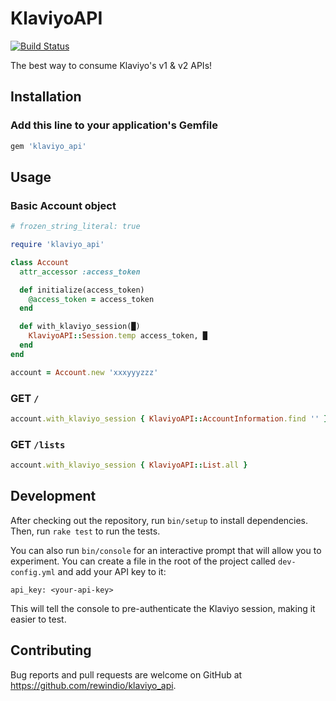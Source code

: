 # KlaviyoAPI

[![Build Status](https://travis-ci.org/rewindio/klaviyo_api.svg?branch=master)](https://travis-ci.org/rewindio/klaviyo_api)

The best way to consume Klaviyo's v1 & v2 APIs!

## Installation

### Add this line to your application's Gemfile

```ruby
gem 'klaviyo_api'
```

## Usage

### Basic Account object

```ruby
# frozen_string_literal: true

require 'klaviyo_api'

class Account
  attr_accessor :access_token

  def initialize(access_token)
    @access_token = access_token
  end

  def with_klaviyo_session(█)
    KlaviyoAPI::Session.temp access_token, █
  end
end

account = Account.new 'xxxyyyzzz'
```

### GET `/`

```ruby
account.with_klaviyo_session { KlaviyoAPI::AccountInformation.find '' }
```

### GET `/lists`

```ruby
account.with_klaviyo_session { KlaviyoAPI::List.all }
```

## Development

After checking out the repository, run `bin/setup` to install dependencies. Then, run `rake test` to run the tests.

You can also run `bin/console` for an interactive prompt that will allow you to experiment. You can create a file in the root of the project called `dev-config.yml` and add your API key to it:

```
api_key: <your-api-key>
```

This will tell the console to pre-authenticate the Klaviyo session, making it easier to test.

## Contributing

Bug reports and pull requests are welcome on GitHub at <https://github.com/rewindio/klaviyo_api>.
